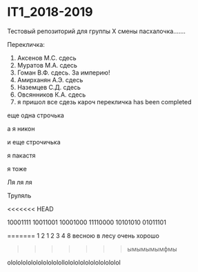 # IT1_2018-2019
Тестовый репoзиторий для группы X смены                                                    пасхалочка.......

Перекличка:
1. Аксенов М.С. сдесь
2. Муратов М.А. сдесь
3. Гоман В.Ф. сдесь. За империю!
4. Амирханян А.Э. сдесь
5. Наземцев С.Д. сдесь
6. Овсянников К.А. сдесь
7. я пришол
все сдезь кароч перекличка has been completed

еще одна строчька

а я никон 

и еще строчичька
                                                                    
я пакастя

я тоже

Ля ля ля


Труляль

<<<<<<< HEAD

10001111 10011001 10001000 11110000 10101010 01011101












=======
1
2
1
2
3
4
8
весною в лесу очень хорошо
>>>>>>> ымымымымфмы

ololololololololololollololololololololololol
